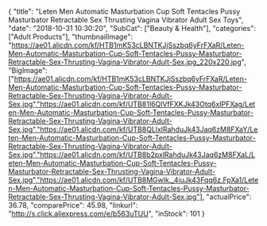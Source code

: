 {
	"title": "Leten Men Automatic Masturbation Cup Soft Tentacles Pussy Masturbator Retractable Sex Thrusting Vagina Vibrator Adult Sex Toys",
	"date": "2018-10-31 10:30:20",
	"SubCat": ["Beauty & Health"],
	"categories": ["Adult Products"],
	"thumbnailImage": "https://ae01.alicdn.com/kf/HTB1mK53cLBNTKJjSszbq6yFrFXaR/Leten-Men-Automatic-Masturbation-Cup-Soft-Tentacles-Pussy-Masturbator-Retractable-Sex-Thrusting-Vagina-Vibrator-Adult-Sex.jpg_220x220.jpg",
	"BigImage": ["https://ae01.alicdn.com/kf/HTB1mK53cLBNTKJjSszbq6yFrFXaR/Leten-Men-Automatic-Masturbation-Cup-Soft-Tentacles-Pussy-Masturbator-Retractable-Sex-Thrusting-Vagina-Vibrator-Adult-Sex.jpg","https://ae01.alicdn.com/kf/UTB81I6QlVfFXKJk43Otq6xIPFXag/Leten-Men-Automatic-Masturbation-Cup-Soft-Tentacles-Pussy-Masturbator-Retractable-Sex-Thrusting-Vagina-Vibrator-Adult-Sex.jpg","https://ae01.alicdn.com/kf/UTB8QLlxlRahduJk43Jaq6zM8FXaY/Leten-Men-Automatic-Masturbation-Cup-Soft-Tentacles-Pussy-Masturbator-Retractable-Sex-Thrusting-Vagina-Vibrator-Adult-Sex.jpg","https://ae01.alicdn.com/kf/UTB8b2pxlRahduJk43Jaq6zM8FXaL/Leten-Men-Automatic-Masturbation-Cup-Soft-Tentacles-Pussy-Masturbator-Retractable-Sex-Thrusting-Vagina-Vibrator-Adult-Sex.jpg","https://ae01.alicdn.com/kf/UTB8MGwlk._4iuJk43Fqq6z.FpXa1/Leten-Men-Automatic-Masturbation-Cup-Soft-Tentacles-Pussy-Masturbator-Retractable-Sex-Thrusting-Vagina-Vibrator-Adult-Sex.jpg"],
	"actualPrice": 36.78,
	"comparePrice": 45.98,
	"linkurl": "http://s.click.aliexpress.com/e/b563uTUU",
	"inStock": 101
}
